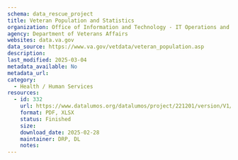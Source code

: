 ```yaml
---
schema: data_rescue_project 
title: Veteran Population and Statistics
organization: Office of Information and Technology - IT Operations and Services (ITOPS)
agency: Department of Veterans Affairs
websites: data.va.gov
data_source: https://www.va.gov/vetdata/veteran_population.asp
description: 
last_modified: 2025-03-04
metadata_available: No
metadata_url: 
category:
  - Health / Human Services
resources:
  - id: 332
    url: https://www.datalumos.org/datalumos/project/221201/version/V1/view
    format: PDF, XLSX
    status: Finished
    size: 
    download_date: 2025-02-28
    maintainer: DRP, DL
    notes: 
---
```

